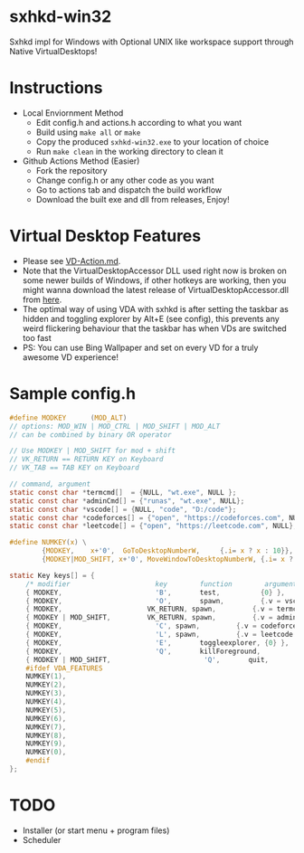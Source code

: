 # sxhkd-win32
Sxhkd impl for Windows with Optional UNIX like workspace support through Native VirtualDesktops!

# Instructions
- Local Enviornment Method
    - Edit config.h and actions.h according to what you want
    - Build using `make all` or `make`
    - Copy the produced `sxhkd-win32.exe` to your location of choice
    - Run `make clean` in the working directory to clean it
- Github Actions Method (Easier)
    - Fork the repository
    - Change config.h or any other code as you want
    - Go to actions tab and dispatch the build workflow
    - Download the built exe and dll from releases, Enjoy!

# Virtual Desktop Features
- Please see [VD-Action.md](./VD-action.md).
- Note that the VirtualDesktopAccessor DLL used right now is broken on some newer builds of Windows, if other hotkeys are working, then you might wanna download the latest release of VirtualDesktopAccessor.dll from [here](https://github.com/Ciantic/VirtualDesktopAccessor).
- The optimal way of using VDA with sxhkd is after setting the taskbar as hidden and toggling explorer by Alt+E (see config), this prevents any weird flickering behaviour that the taskbar has when VDs are switched too fast
- PS: You can use Bing Wallpaper and set on every VD for a truly awesome VD experience!

# Sample config.h

```c
#define MODKEY 		(MOD_ALT)
// options: MOD_WIN | MOD_CTRL | MOD_SHIFT | MOD_ALT
// can be combined by binary OR operator

// Use MODKEY | MOD_SHIFT for mod + shift
// VK_RETURN == RETURN KEY on Keyboard
// VK_TAB == TAB KEY on Keyboard

// command, argument
static const char *termcmd[]  = {NULL, "wt.exe", NULL };
static const char *adminCmd[] = {"runas", "wt.exe", NULL};
static const char *vscode[] = {NULL, "code", "D:/code"};
static const char *codeforces[] = {"open", "https://codeforces.com", NULL};
static const char *leetcode[] = {"open", "https://leetcode.com", NULL};

#define NUMKEY(x) \
		{MODKEY,	x+'0',	GoToDesktopNumberW, 	{.i= x ? x : 10}}, \
		{MODKEY|MOD_SHIFT, x+'0', MoveWindowToDesktopNumberW, {.i= x ? x : 10}}

static Key keys[] = {
	/* modifier                     key        function        argument */
	{ MODKEY,                       'B',       test,          {0} },
	{ MODKEY,                       'O',       spawn,      	  {.v = vscode} },
	{ MODKEY,                     VK_RETURN, spawn,         {.v = termcmd } },
	{ MODKEY | MOD_SHIFT,         VK_RETURN, spawn,         {.v = adminCmd } },
	{ MODKEY,                     	'C', spawn,         {.v = codeforces } },
	{ MODKEY,                     	'L', spawn,         {.v = leetcode } },
	{ MODKEY,                       'E',       toggleexplorer, {0} },
	{ MODKEY,                       'Q',       killForeground,          {0} },
	{ MODKEY | MOD_SHIFT,                       'Q',       quit,          {0} },
	#ifdef VDA_FEATURES
	NUMKEY(1),
	NUMKEY(2),
	NUMKEY(3),
	NUMKEY(4),
	NUMKEY(5),
	NUMKEY(6),
	NUMKEY(7),
	NUMKEY(8),
	NUMKEY(9),
	NUMKEY(0),
	#endif
};
```

# TODO
- Installer (or start menu + program files)
- Scheduler
